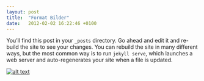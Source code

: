 ```yaml
---
layout: post
title:  "Format Bilder"
date:   2012-02-02 16:22:46 +0100
---
```


You’ll find this post in your `_posts` directory. Go ahead and edit it and re-build the site to see your changes. You can rebuild the site in many different ways, but the most common way is to run `jekyll serve`, which launches a web server and auto-regenerates your site when a file is updated.

<a href="{{site.baseurl}}/img/bike.jpg">![alt text][Radfahrer]</a>

[Radfahrer]: {{site.baseurl}}/img/bike.jpg "Logo Title Text 2"

